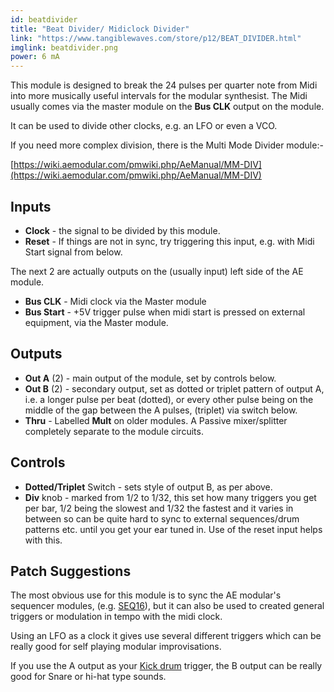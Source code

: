 ```yaml
---
id: beatdivider
title: "Beat Divider/ Midiclock Divider"
link: "https://www.tangiblewaves.com/store/p12/BEAT_DIVIDER.html"
imglink: beatdivider.png
power: 6 mA
---
```


This module is designed to break the 24 pulses per quarter note from Midi into more musically useful intervals for the modular synthesist. The Midi usually comes via the master module on the **Bus CLK** output on the module.

It can be used to divide other clocks, e.g. an LFO or even a VCO.

If you need more complex division, there is the Multi Mode Divider module:-

[https://wiki.aemodular.com/pmwiki.php/AeManual/MM-DIV](https://wiki.aemodular.com/pmwiki.php/AeManual/MM-DIV)

## Inputs

- **Clock** - the signal to be divided by this module.
- **Reset** - If things are not in sync, try triggering this input, e.g. with Midi Start signal from below.

The next 2 are actually outputs on the (usually input) left side of the AE module.

- **Bus CLK** - Midi clock via the Master module
- **Bus Start** - +5V trigger pulse when midi start is pressed on external equipment, via the Master module.

## Outputs

- **Out A** (2) - main output of the module, set by controls below.
- **Out B** (2) - secondary output, set as dotted or triplet pattern of output A, i.e. a longer pulse per beat (dotted), or every other pulse being on the middle of the gap between the A pulses, (triplet) via switch below.
- **Thru** - Labelled **Mult** on older modules. A Passive mixer/splitter completely separate to the module circuits.

## Controls

- **Dotted/Triplet** Switch - sets style of output B, as per above.
- **Div** knob - marked from 1/2 to 1/32, this set how many triggers you get per bar, 1/2 being the slowest and 1/32 the fastest and it varies in between so can be quite hard to sync to external sequences/drum patterns etc. until you get your ear tuned in. Use of the reset input helps with this.

## Patch Suggestions

The most obvious use for this module is to sync the AE modular's sequencer modules, (e.g. [SEQ16](https://wiki.aemodular.com/pmwiki.php/AeManual/SEQ16)), but it can also be used to created general triggers or modulation in tempo with the midi clock.

Using an LFO as a clock it gives use several different triggers which can be really good for self playing modular improvisations.

If you use the A output as your [Kick drum](https://wiki.aemodular.com/pmwiki.php/AeManual/KICK) trigger, the B output can be really good for Snare or hi-hat type sounds.

